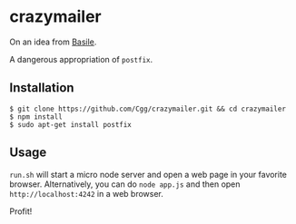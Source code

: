 crazymailer
===========

On an idea from [Basile](https://github.com/basilesimon).

A dangerous appropriation of `postfix`.

Installation
------------

```
$ git clone https://github.com/Cgg/crazymailer.git && cd crazymailer
$ npm install
$ sudo apt-get install postfix
```

Usage
-----

`run.sh` will start a micro node server and open a web page in your favorite
browser. Alternatively, you can do `node app.js` and then open
`http://localhost:4242` in a web browser.

Profit!
